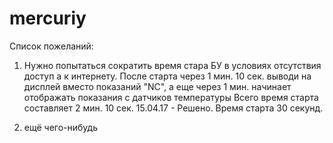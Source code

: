 # mercuriy
Список пожеланий:

1) Нужно попытаться сократить время стара БУ в условиях отсутствия доступ а к интернету. 
 После старта через 1 мин. 10 сек. выводи на дисплей вместо показаний "NC", а еще через 1 мин. 
 начинает отображать показания с датчиков температуры Всего время старта составляет 2 мин. 10 сек.
15.04.17 - Решено. Время старта 30 секунд.

2) ещё чего-нибудь

